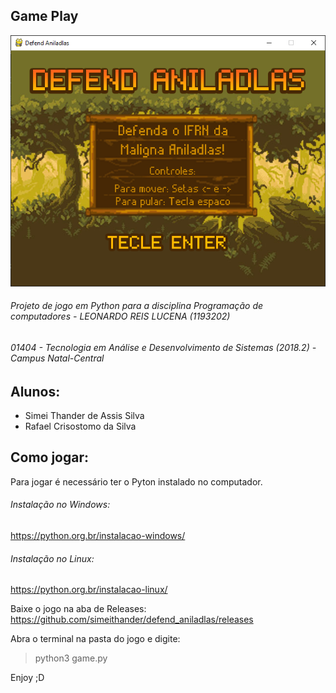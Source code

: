 ## Game Play

[![Screenshot](https://github.com/simeithander/defend_aniladlas/blob/master/arquivos/screenshot/screen.png)](https://www.youtube.com/watch?v=fRZPuFn_S1s)

###### Projeto de jogo em Python para a disciplina Programação de computadores - LEONARDO REIS LUCENA (1193202)
###### 01404 - Tecnologia em Análise e Desenvolvimento de Sistemas (2018.2) - Campus Natal-Central

## Alunos:
* Simei Thander de Assis Silva
* Rafael Crisostomo da Silva

## Como jogar:

Para jogar é necessário ter o Pyton instalado no computador.

###### Instalação no Windows:

https://python.org.br/instalacao-windows/

###### Instalação no Linux:

https://python.org.br/instalacao-linux/

Baixe o jogo na aba de Releases:
https://github.com/simeithander/defend_aniladlas/releases

Abra o terminal na pasta do jogo e digite: 

> python3 game.py

Enjoy ;D
